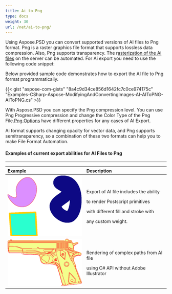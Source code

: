 ```yaml
---
title: Ai to Png
type: docs
weight: 30
url: /net/ai-to-png/
---
```


Using Aspose.PSD you can convert supported versions of AI files to Png format. Png is a raster graphics file format that supports lossless data compression. Also, Png supports transparency. The r[asterization of the Ai files](/psd/net/converting-ai-image-to-raster-format/) on the server can be automated. For Ai export you need to use the following code snippet:

Below provided sample code demonstrates how to export the AI file to Png format programmatically.

{{< gist "aspose-com-gists" "8a4c9d34ce856d1642fc7c0ce974175c" "Examples-CSharp-Aspose-ModifyingAndConvertingImages-AI-AIToPNG-AIToPNG.cs" >}}

With Aspose.PSD you can specify the Png compression level. You can use Png Progressive compression and change the Color Type of the Png File.[Png Options](https://apireference.aspose.com/psd/net/aspose.psd.imageoptions/pngoptions) have different properties for any cases of AI Export.

Ai format supports changing opacity for vector data, and Png supports semitransparency, so a combination of these two formats can help you to make File Format Automation.
#### **Examples of current export abilities for AI Files to Png**
-----

|**Example**|**Description**|
| :- | :- |
|![todo:image_alt_text](ai-to-png_1.png)|<p>Export of AI file includes the ability</p><p>to render Postscript primitives</p><p>with different fill and stroke with</p><p>any custom weight.</p>|
|![todo:image_alt_text](ai-to-png_2.png)|<p>Rendering of complex paths from AI file</p><p>using C# API without Adobe Illustrator</p>|

